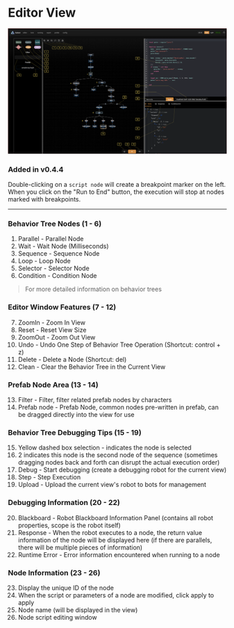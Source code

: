 # Editor View

![img](images/editor_tab.png)

### Added in v0.4.4
Double-clicking on a `script node` will create a breakpoint marker on the left. When you click on the "Run to End" button, the execution will stop at nodes marked with breakpoints.

---

### Behavior Tree Nodes (1 - 6)
1. Parallel - Parallel Node
2. Wait - Wait Node (Milliseconds)
3. Sequence - Sequence Node
4. Loop - Loop Node
5. Selector - Selector Node
6. Condition - Condition Node
> For more detailed information on behavior trees

### Editor Window Features (7 - 12)
7. ZoomIn - Zoom In View
8. Reset - Reset View Size
9. ZoomOut - Zoom Out View
10. Undo - Undo One Step of Behavior Tree Operation (Shortcut: control + z)
11. Delete - Delete a Node (Shortcut: del)
12. Clean - Clear the Behavior Tree in the Current View

### Prefab Node Area (13 - 14)
13. Filter - Filter, filter related prefab nodes by characters
14. Prefab node - Prefab Node, common nodes pre-written in prefab, can be dragged directly into the view for use

### Behavior Tree Debugging Tips (15 - 19)
15. Yellow dashed box selection - indicates the node is selected
16. 2 indicates this node is the second node of the sequence (sometimes dragging nodes back and forth can disrupt the actual execution order)
17. Debug - Start debugging (create a debugging robot for the current view)
18. Step - Step Execution
19. Upload - Upload the current view's robot to bots for management

### Debugging Information (20 - 22)
20. Blackboard - Robot Blackboard Information Panel (contains all robot properties, scope is the robot itself)
21. Response - When the robot executes to a node, the return value information of the node will be displayed here (if there are parallels, there will be multiple pieces of information)
22. Runtime Error - Error information encountered when running to a node

### Node Information (23 - 26)
23. Display the unique ID of the node
24. When the script or parameters of a node are modified, click apply to apply
25. Node name (will be displayed in the view)
26. Node script editing window


